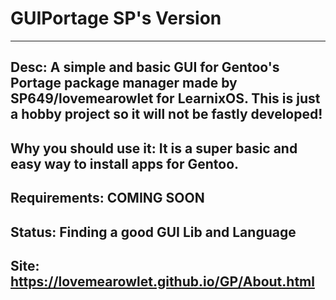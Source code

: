 # GUIPortage SP's Version
---
Desc: A simple and basic GUI for Gentoo's Portage package manager made by SP649/lovemearowlet for LearnixOS. This is just a hobby project so it will not be fastly developed!
---
Why you should use it: It is a super basic and easy way to install apps for Gentoo.
---
Requirements: COMING SOON
---
Status: Finding a good GUI Lib and Language
---
Site: https://lovemearowlet.github.io/GP/About.html
---
